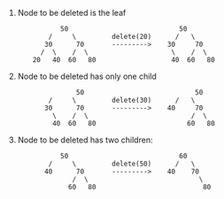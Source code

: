 1. Node to be deleted is the leaf

```
              50                            50
           /     \         delete(20)      /   \
          30      70       --------->    30     70
         /  \    /  \                     \    /  \
       20   40  60   80                   40  60   80
```

2. Node to be deleted has only one child

```
                  50                            50
           /     \         delete(30)      /   \
          30      70       --------->    40     70
            \    /  \                          /  \
            40  60   80                       60   80
```

3. Node to be deleted has two children:

```
              50                            60
           /     \         delete(50)      /   \
          40      70       --------->    40    70
                 /  \                            \
                60   80                           80
```
